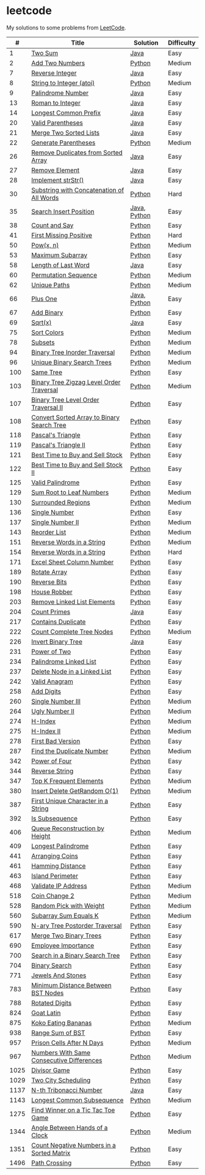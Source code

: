 # leetcode

My solutions to some problems from [LeetCode](https://leetcode.com/problemset/all/).

| #    | Title                                             | Solution                   | Difficulty |
| ---- | ------------------------------------------------- | -------------------------- | ---------- |
| 1    | [Two Sum][1]                                      | [Java][1a]                 | Easy       |
| 2    | [Add Two Numbers][2]                              | [Python][2a]               | Medium     |
| 7    | [Reverse Integer][7]                              | [Java][7a]                 | Easy       |
| 8    | [String to Integer (atoi)][8]                     | [Python][8a]               | Medium     |
| 9    | [Palindrome Number][9]                            | [Java][9a]                 | Easy       |
| 13   | [Roman to Integer][13]                            | [Java][13a]                | Easy       |
| 14   | [Longest Common Prefix][14]                       | [Java][14a]                | Easy       |
| 20   | [Valid Parentheses][20]                           | [Java][20a]                | Easy       |
| 21   | [Merge Two Sorted Lists][21]                      | [Java][21a]                | Easy       |
| 22   | [Generate Parentheses][22]                        | [Python][22a]              | Medium     |
| 26   | [Remove Duplicates from Sorted Array][26]         | [Java][26a]                | Easy       |
| 27   | [Remove Element][27]                              | [Java][27a]                | Easy       |
| 28   | [Implement strStr()][28]                          | [Java][28a]                | Easy       |
| 30   | [Substring with Concatenation of All Words][30]   | [Python][30a]              | Hard       |
| 35   | [Search Insert Position][35]                      | [Java][35a], [Python][35b] | Easy       |
| 38   | [Count and Say][38]                               | [Python][38a]              | Easy       |
| 41   | [First Missing Positive][41]                      | [Python][41a]              | Hard       |
| 50   | [Pow(x, n)][50]                                   | [Python][50a]              | Medium     |
| 53   | [Maximum Subarray][53]                            | [Python][53a]              | Easy       |
| 58   | [Length of Last Word][58]                         | [Java][58a]                | Easy       |
| 60   | [Permutation Sequence][60]                        | [Python][60a]              | Medium     |
| 62   | [Unique Paths][62]                                | [Python][62a]              | Medium     |
| 66   | [Plus One][66]                                    | [Java][66a], [Python][66b] | Easy       |
| 67   | [Add Binary][67]                                  | [Python][67a]              | Easy       |
| 69   | [Sqrt(x)][69]                                     | [Java][69a]                | Easy       |
| 75   | [Sort Colors][75]                                 | [Python][75a]              | Medium     |
| 78   | [Subsets][78]                                     | [Python][78a]              | Medium     |
| 94   | [Binary Tree Inorder Traversal][94]               | [Python][94a]              | Medium     |
| 96   | [Unique Binary Search Trees][96]                  | [Python][96a]              | Medium     |
| 100  | [Same Tree][100]                                  | [Python][100a]             | Easy       |
| 103  | [Binary Tree Zigzag Level Order Traversal][103]   | [Python][103a]             | Medium     |
| 107  | [Binary Tree Level Order Traversal II][107]       | [Python][107a]             | Easy       |
| 108  | [Convert Sorted Array to Binary Search Tree][108] | [Python][108a]             | Easy       |
| 118  | [Pascal's Triangle][118]                          | [Python][118a]             | Easy       |
| 119  | [Pascal's Triangle II][119]                       | [Python][119a]             | Easy       |
| 121  | [Best Time to Buy and Sell Stock][121]            | [Python][121a]             | Easy       |
| 122  | [Best Time to Buy and Sell Stock II][122]         | [Python][122a]             | Easy       |
| 125  | [Valid Palindrome][125]                           | [Python][125a]             | Easy       |
| 129  | [Sum Root to Leaf Numbers][129]                   | [Python][129a]             | Medium     |
| 130  | [Surrounded Regions][130]                         | [Python][130a]             | Medium     |
| 136  | [Single Number][136]                              | [Python][136a]             | Easy       |
| 137  | [Single Number II][137]                           | [Python][137a]             | Medium     |
| 143  | [Reorder List][143]                               | [Python][143a]             | Medium     |
| 151  | [Reverse Words in a String][151]                  | [Python][151a]             | Medium     |
| 154  | [Reverse Words in a String][154]                  | [Python][154a]             | Hard       |
| 171  | [Excel Sheet Column Number][171]                  | [Python][171a]             | Easy       |
| 189  | [Rotate Array][189]                               | [Python][189a]             | Easy       |
| 190  | [Reverse Bits][190]                               | [Python][190a]             | Easy       |
| 198  | [House Robber][198]                               | [Python][198a]             | Easy       |
| 203  | [Remove Linked List Elements][203]                | [Python][203a]             | Easy       |
| 204  | [Count Primes][204]                               | [Java][204a]               | Easy       |
| 217  | [Contains Duplicate][217]                         | [Python][217a]             | Easy       |
| 222  | [Count Complete Tree Nodes][222]                  | [Python][222a]             | Medium     |
| 226  | [Invert Binary Tree][226]                         | [Java][226a]               | Easy       |
| 231  | [Power of Two][231]                               | [Python][231a]             | Easy       |
| 234  | [Palindrome Linked List][234]                     | [Python][234a]             | Easy       |
| 237  | [Delete Node in a Linked List][237]               | [Python][237a]             | Easy       |
| 242  | [Valid Anagram][242]                              | [Python][242a]             | Easy       |
| 258  | [Add Digits][258]                                 | [Python][258a]             | Easy       |
| 260  | [Single Number III][260]                          | [Python][260a]             | Medium     |
| 264  | [Ugly Number II][264]                             | [Python][264a]             | Medium     |
| 274  | [H-Index][274]                                    | [Python][274a]             | Medium     |
| 275  | [H-Index II][275]                                 | [Python][275a]             | Medium     |
| 278  | [First Bad Version][278]                          | [Python][278a]             | Easy       |
| 287  | [Find the Duplicate Number][287]                  | [Python][287a]             | Medium     |
| 342  | [Power of Four][342]                              | [Python][342a]             | Easy       |
| 344  | [Reverse String][344]                             | [Python][344a]             | Easy       |
| 347  | [Top K Frequent Elements][347]                    | [Python][347a]             | Medium     |
| 380  | [Insert Delete GetRandom O(1)][380]               | [Python][380a]             | Medium     |
| 387  | [First Unique Character in a String][387]         | [Python][387a]             | Easy       |
| 392  | [Is Subsequence][392]                             | [Python][392a]             | Easy       |
| 406  | [Queue Reconstruction by Height][406]             | [Python][406a]             | Medium     |
| 409  | [Longest Palindrome][409]                         | [Python][409a]             | Easy       |
| 441  | [Arranging Coins][441]                            | [Python][441a]             | Easy       |
| 461  | [Hamming Distance][461]                           | [Python][461a]             | Easy       |
| 463  | [Island Perimeter][463]                           | [Python][463a]             | Easy       |
| 468  | [Validate IP Address][468]                        | [Python][468a]             | Medium     |
| 518  | [Coin Change 2][518]                              | [Python][518a]             | Medium     |
| 528  | [Random Pick with Weight][528]                    | [Python][528a]             | Medium     |
| 560  | [Subarray Sum Equals K][560]                      | [Python][560a]             | Medium     |
| 590  | [N-ary Tree Postorder Traversal][590]             | [Python][590a]             | Easy       |
| 617  | [Merge Two Binary Trees][617]                     | [Python][617a]             | Easy       |
| 690  | [Employee Importance][690]                        | [Python][690a]             | Easy       |
| 700  | [Search in a Binary Search Tree][700]             | [Python][700a]             | Easy       |
| 704  | [Binary Search][704]                              | [Python][704a]             | Easy       |
| 771  | [Jewels And Stones][771]                          | [Python][771a]             | Easy       |
| 783  | [Minimum Distance Between BST Nodes][783]         | [Python][783a]             | Easy       |
| 788  | [Rotated Digits][788]                             | [Python][788a]             | Easy       |
| 824  | [Goat Latin][824]                                 | [Python][824a]             | Easy       |
| 875  | [Koko Eating Bananas][875]                        | [Python][875a]             | Medium     |
| 938  | [Range Sum of BST][938]                           | [Python][938a]             | Easy       |
| 957  | [Prison Cells After N Days][957]                  | [Python][957a]             | Medium     |
| 967  | [Numbers With Same Consecutive Differences][967]  | [Python][967a]             | Medium     |
| 1025 | [Divisor Game][1025]                              | [Python][1025a]            | Easy       |
| 1029 | [Two City Scheduling][1029]                       | [Python][1029a]            | Easy       |
| 1137 | [N-th Tribonacci Number][1137]                    | [Java][1137a]              | Easy       |
| 1143 | [Longest Common Subsequence][1143]                | [Python][1143a]            | Medium     |
| 1275 | [Find Winner on a Tic Tac Toe Game][1275]         | [Python][1275a]            | Easy       |
| 1344 | [Angle Between Hands of a Clock][1344]            | [Python][1344a]            | Medium     |
| 1351 | [Count Negative Numbers in a Sorted Matrix][1351] | [Python][1351a]            | Easy       |
| 1496 | [Path Crossing][1496]                             | [Python][1496a]            | Easy       |

[1]: https://leetcode.com/problems/two-sum/
[1a]: ./src/twoSum/TwoSum.java
[2]: https://leetcode.com/problems/add-two-numbers/
[2a]: ./src/addTwoNumbers/add.py
[7]: https://leetcode.com/problems/reverse-integer/
[7a]: ./src/reverseInteger/RevInt.java
[8]: https://leetcode.com/problems/string-to-integer-atoi/
[8a]: ./src/stringToInt/atoi.py
[9]: https://leetcode.com/problems/palindrome-number/
[9a]: ./src/palindromeInteger/Palin.java
[13]: https://leetcode.com/problems/roman-to-integer/
[13a]: ./src/romanToInteger/RomToInt.java
[14]: https://leetcode.com/problems/longest-common-prefix/
[14a]: ./src/longestCommonPrefix/Prefix.java
[20]: https://leetcode.com/problems/valid-parentheses/
[20a]: ./src/validParentheses/Brackets.java
[21]: https://leetcode.com/problems/merge-two-sorted-lists/
[21a]: ./src/mergeSortedLists/Merge.java
[22]: https://leetcode.com/problems/generate-parentheses/
[22a]: ./src/genParentheses/brackets.py
[26]: https://leetcode.com/problems/remove-duplicates-from-sorted-array/
[26a]: ./src/removeDupSorted/Remove.java
[27]: https://leetcode.com/problems/remove-element/
[27a]: ./src/removeElement/Remove.java
[28]: https://leetcode.com/problems/implement-strstr/
[28a]: ./src/implementStrStr/Implement.java
[30]: https://leetcode.com/problems/substring-with-concatenation-of-all-words/
[30a]: ./src/substringWordConcat/sub.py
[35]: https://leetcode.com/problems/search-insert-position/
[35a]: ./src/searchInsertPosition/Search.java
[35b]: ./src/searchInsertPosition/search.py
[38]: https://leetcode.com/problems/count-and-say/
[38a]: ./src/countAndSay/count.py
[41]: https://leetcode.com/problems/first-missing-positive/
[41a]: ./src/firstMissingPositive/first.py
[50]: https://leetcode.com/problems/powx-n/
[50a]: ./src/powxn/pow.py
[53]: https://leetcode.com/problems/maximum-subarray/
[53a]: ./src/maximumSubarray/max.py
[58]: https://leetcode.com/problems/length-of-last-word/
[58a]: ./src/lengthOfLastWord/Word.java
[60]: https://leetcode.com/problems/permutation-sequence/
[60a]: ./src/permSequence/perm.py
[62]: https://leetcode.com/problems/unique-paths/
[62a]: ./src/uniquePaths/unique.py
[66]: https://leetcode.com/problems/plus-one/
[66a]: ./src/plusOne/Plus.java
[66b]: ./src/plusOne/plus.py
[67]: https://leetcode.com/problems/add-binary/
[67a]: ./src/addBinary/add.py
[69]: https://leetcode.com/problems/sqrtx/
[69a]: ./src/sqrtX/Sqrt.java
[75]: https://leetcode.com/problems/sort-colors/
[75a]: ./src/sortColors/sort.py
[78]: https://leetcode.com/problems/subsets/
[78a]: ./src/subsets/sub.py
[94]: https://leetcode.com/problems/binary-tree-inorder-traversal/
[94a]: ./src/treeInorder/inorder.py
[96]: https://leetcode.com/problems/unique-binary-search-trees/
[96a]: ./src/uniqueBST/bst.py
[100]: https://leetcode.com/problems/same-tree/
[100a]: ./src/sameTree/same.py
[103]: https://leetcode.com/problems/binary-tree-zigzag-level-order-traversal/
[103a]: ./src/zigzagLevelOrder/tree.py
[107]: https://leetcode.com/problems/binary-tree-level-order-traversal-ii/
[107a]: ./src/levelOrderII/level.py
[108]: https://leetcode.com/problems/convert-sorted-array-to-binary-search-tree/
[108a]: ./src/sortedArrayToBST/bst.py
[118]: https://leetcode.com/problems/pascals-triangle/
[118a]: ./src/pascalsTriangle/pascal.py
[119]: https://leetcode.com/problems/pascals-triangle-ii/
[119a]: ./src/pascalsTriangleII/pascal.py
[121]: https://leetcode.com/problems/best-time-to-buy-and-sell-stock/
[121a]: ./src/bestTimeStock/profit.py
[122]: https://leetcode.com/problems/best-time-to-buy-and-sell-stock-ii/
[122a]: ./src/bestTimeStockII/profit.py
[125]: https://leetcode.com/problems/valid-palindrome/
[125a]: ./src/validPalin/drome.py
[129]: https://leetcode.com/problems/sum-root-to-leaf-numbers/
[129a]: ./src/sumRootToLeaf/sum.py
[130]: https://leetcode.com/problems/surrounded-regions/
[130a]: ./src/surroundedRegions/board.py
[136]: https://leetcode.com/problems/single-number/
[136a]: ./src/singleNum/lonely.py
[137]: https://leetcode.com/problems/single-number-ii/
[137a]: ./src/singleNumberII/once.py
[143]: https://leetcode.com/problems/reorder-list/
[143a]: ./src/reorderList/reord.py
[151]: https://leetcode.com/problems/reverse-words-in-a-string/
[151a]: ./src/reverseWords/rev.py
[154]: https://leetcode.com/problems/find-minimum-in-rotated-sorted-array-ii/
[154a]: ./src/findMinRotatedII/min.py
[171]: https://leetcode.com/problems/excel-sheet-column-number
[171a]: ./src/excelSheetColNum/excel.py
[189]: https://leetcode.com/problems/rotate-array/
[189a]: ./src/rotateArray/rotate.py
[190]: https://leetcode.com/problems/reverse-bits/
[190a]: ./src/reverseBits/rev.py
[198]: https://leetcode.com/problems/house-robber/
[198a]: ./src/houseRobber/rob.py
[203]: https://leetcode.com/problems/remove-linked-list-elements/
[203a]: ./src/removeLinkedElement/rem.py
[204]: https://leetcode.com/problems/count-primes/
[204a]: ./src/countPrimes/Prime.java
[217]: https://leetcode.com/problems/contains-duplicate/
[217a]: ./src/containsDuplicate/dup.py
[222]: https://leetcode.com/problems/count-complete-tree-nodes/
[222a]: ./src/countTreeNodes/count.py
[226]: https://leetcode.com/problems/invert-binary-tree/
[226a]: ./src/invertBinaryTree/Invert.java
[231]: https://leetcode.com/problems/power-of-two/
[231a]: ./src/powerOf2/power.py
[234]: https://leetcode.com/problems/palindrome-linked-list/
[234a]: ./src/palindromeList/linked.py
[237]: https://leetcode.com/problems/delete-node-in-a-linked-list/
[237a]: ./src/deleteListNode/delete.py
[242]: https://leetcode.com/problems/valid-anagram/
[242a]: ./src/validAnagram/ana.py
[258]: https://leetcode.com/problems/add-digits/
[258a]: ./src/addDigits/add.py
[260]: https://leetcode.com/problems/single-number-iii/
[260a]: ./src/singleNumIII/num.py
[264]: https://leetcode.com/problems/ugly-number-ii/
[264a]: ./src/uglyNumberII/ugly.py
[274]: https://leetcode.com/problems/h-index/
[274a]: ./src/hIndex/index.py
[275]: https://leetcode.com/problems/h-index-ii/
[275a]: ./src/hIndexII/index.py
[278]: https://leetcode.com/problems/first-bad-version/
[278a]: ./src/firstBadVersion/first.py
[287]: https://leetcode.com/problems/find-the-duplicate-number/
[287a]: ./src/findDuplicateNum/find.py
[342]: https://leetcode.com/problems/power-of-four/
[342a]: ./src/powerOfFour/four.py
[344]: https://leetcode.com/problems/reverse-string/
[344a]: ./src/reverseString/rev.py
[347]: https://leetcode.com/problems/top-k-frequent-elements
[347a]: ./src/topKFrequent/counter.py
[380]: https://leetcode.com/problems/insert-delete-getrandom-o1/
[380a]: ./src/insertDelecte/set.py
[387]: https://leetcode.com/problems/first-unique-character-in-a-string/
[387a]: ./src/firstUniqueChar/unique.py
[392]: https://leetcode.com/problems/is-subsequence/
[392a]: ./src/isSubsequence/sub.py
[406]: https://leetcode.com/problems/queue-reconstruction-by-height
[406a]: ./src/queueReconstruct/queue.py
[409]: https://leetcode.com/problems/longest-palindrome/
[409a]: ./src/longestPalin/drome.py
[441]: https://leetcode.com/problems/arranging-coins/
[441a]: ./src/arrangingCoins/coins.py
[461]: https://leetcode.com/problems/hamming-distance/
[461a]: ./src/hammingDist/hamming.py
[463]: https://leetcode.com/problems/island-perimeter/
[463a]: ./src/islandPerimeter/peri.py
[468]: https://leetcode.com/problems/validate-ip-address/
[468a]: ./src/validateIP/ip.py
[518]: https://leetcode.com/problems/coin-change-2/
[518a]: ./src/coinChange2/change.py
[528]: https://leetcode.com/problems/random-pick-with-weight/
[528a]: ./src/randomPickWeight/weights.py
[560]: https://leetcode.com/problems/subarray-sum-equals-k/
[560a]: ./src/subarraySumK/sum.py
[590]: https://leetcode.com/problems/n-ary-tree-postorder-traversal/
[590a]: ./src/naryTreePostorder/post.py
[617]: https://leetcode.com/problems/merge-two-binary-trees/
[617a]: ./src/mergeBinaryTrees/merge.py
[690]: https://leetcode.com/problems/employee-importance/
[690a]: ./src/empImportance/emp.py
[700]: https://leetcode.com/problems/search-in-a-binary-search-tree/
[700a]: ./src/searchBST/search.py
[704]: https://leetcode.com/problems/binary-search/
[704a]: ./src/binarySearch/search.py
[771]: https://leetcode.com/problems/jewels-and-stones/
[771a]: ./src/jewelsAndStones/js.py
[783]: https://leetcode.com/problems/minimum-distance-between-bst-nodes/
[783a]: ./src/minimumDistBST/dist.py
[788]: https://leetcode.com/problems/rotated-digits/
[788a]: ./src/rotatedDigits/dig.py
[824]: https://leetcode.com/problems/goat-latin/
[824a]: ./src/goatLatin/goat.py
[875]: https://leetcode.com/problems/koko-eating-bananas/
[875a]: ./src/kokoBananas/koko.py
[938]: https://leetcode.com/problems/range-sum-of-bst/
[938a]: ./src/rangeSumBST/sum.py
[957]: https://leetcode.com/problems/prison-cells-after-n-days/
[957a]: ./src/prisonNDays/prison.py
[967]: https://leetcode.com/problems/numbers-with-same-consecutive-differences/
[967a]: ./src/numsConsecDiff/nums.py
[1025]: https://leetcode.com/problems/divisor-game/
[1025a]: ./src/divisorGame/game.py
[1029]: https://leetcode.com/problems/two-city-scheduling/
[1029a]: ./src/twoCityScheduling/sched.py
[1137]: https://leetcode.com/problems/n-th-tribonacci-number/
[1137a]: ./src/nthTribonacciNumber/Tribonacci.java
[1143]: https://leetcode.com/problems/longest-common-subsequence/
[1143a]: ./src/longestCommonSub/lcs.py
[1275]: https://leetcode.com/problems/find-winner-on-a-tic-toe-game/
[1275a]: ./src/ticTacToe/winner.py
[1344]: https://leetcode.com/problems/angle-between-hands-of-a-clock/
[1344a]: ./src/angleHandsClock/angle.py
[1351]: https://leetcode.com/problems/count-negative-numbers-in-a-sorted-matrix/
[1351a]: ./src/countNegNumsMatrix/count.py
[1496]: https://leetcode.com/problems/path-crossing/
[1496a]: ./src/pathCrossing/path.py
